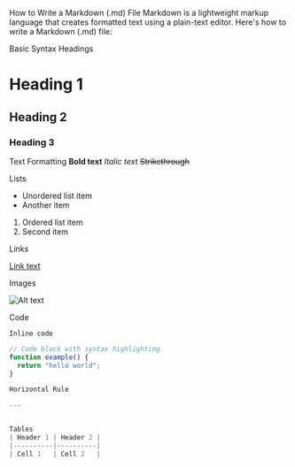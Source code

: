 How to Write a Markdown (.md) File
Markdown is a lightweight markup language that creates formatted text using a plain-text editor. Here's how to write a Markdown (.md) file:



Basic Syntax
Headings
# Heading 1
## Heading 2
### Heading 3


Text Formatting
**Bold text**
*Italic text*
~~Strikethrough~~


Lists

- Unordered list item
- Another item

1. Ordered list item
2. Second item


Links

[Link text](https://example.com)


Images

![Alt text](image-url.jpg)

Code

`Inline code`

```javascript
// Code block with syntax highlighting
function example() {
  return "hello world";
}

Horizontal Rule

---


Tables
| Header 1 | Header 2 |
|----------|----------|
| Cell 1   | Cell 2   |
